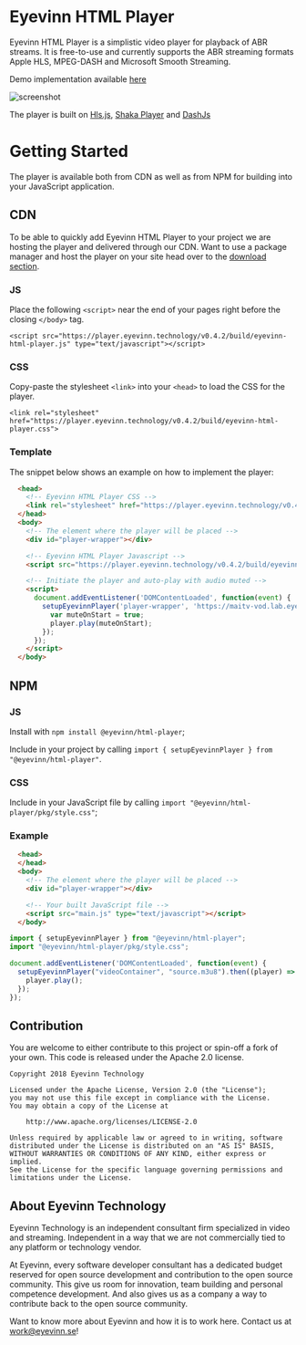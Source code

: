 # Eyevinn HTML Player

Eyevinn HTML Player is a simplistic video player for playback of ABR streams. It is free-to-use and currently supports the ABR streaming formats Apple HLS, MPEG-DASH and Microsoft Smooth Streaming.

Demo implementation available [here](https://player.eyevinn.technology/)

![screenshot](https://player.eyevinn.technology/screenshot.png)

The player is built on [Hls.js](https://video-dev.github.io/hls.js/), [Shaka Player](https://github.com/google/shaka-player) and [DashJs](https://github.com/Dash-Industry-Forum/dash.js/)

# Getting Started

The player is available both from CDN as well as from NPM for building into your JavaScript application.

## CDN

To be able to quickly add Eyevinn HTML Player to your project we are hosting the player and delivered through our CDN. Want to use a package manager and host the player on your site head over to the [download section](https://github.com/Eyevinn/html-player/releases).

### JS

Place the following `<script>` near the end of your pages right before the closing `</body>` tag.

```
<script src="https://player.eyevinn.technology/v0.4.2/build/eyevinn-html-player.js" type="text/javascript"></script>
```

### CSS

Copy-paste the stylesheet `<link>` into your `<head>` to load the CSS for the player.

```
<link rel="stylesheet" href="https://player.eyevinn.technology/v0.4.2/build/eyevinn-html-player.css">
```

### Template

The snippet below shows an example on how to implement the player:

```html
  <head>
    <!-- Eyevinn HTML Player CSS -->
    <link rel="stylesheet" href="https://player.eyevinn.technology/v0.4.2/build/eyevinn-html-player.css"></link>
  </head>
  <body>
    <!-- The element where the player will be placed -->
    <div id="player-wrapper"></div>

    <!-- Eyevinn HTML Player Javascript -->
    <script src="https://player.eyevinn.technology/v0.4.2/build/eyevinn-html-player.js" type="text/javascript"></script>

    <!-- Initiate the player and auto-play with audio muted -->
    <script>
      document.addEventListener('DOMContentLoaded', function(event) {
        setupEyevinnPlayer('player-wrapper', 'https://maitv-vod.lab.eyevinn.technology/VINN.mp4/master.m3u8').then(function(player) {
          var muteOnStart = true;
          player.play(muteOnStart);
        });
      });
    </script>
  </body>
```

## NPM

### JS

Install with `npm install @eyevinn/html-player`;

Include in your project by calling `import { setupEyevinnPlayer } from "@eyevinn/html-player"`.

### CSS

Include in your JavaScript file by calling `import "@eyevinn/html-player/pkg/style.css"`;

### Example

```html
  <head>
  </head>
  <body>
    <!-- The element where the player will be placed -->
    <div id="player-wrapper"></div>

    <!-- Your built JavaScript file -->
    <script src="main.js" type="text/javascript"></script>
  </body>
```

```js
import { setupEyevinnPlayer } from "@eyevinn/html-player";
import "@eyevinn/html-player/pkg/style.css";

document.addEventListener('DOMContentLoaded', function(event) {
  setupEyevinnPlayer("videoContainer", "source.m3u8").then((player) => {
    player.play();
  });
});
```

## Contribution

You are welcome to either contribute to this project or spin-off a fork of your own. This code is released under the Apache 2.0 license.

```
Copyright 2018 Eyevinn Technology

Licensed under the Apache License, Version 2.0 (the "License");
you may not use this file except in compliance with the License.
You may obtain a copy of the License at

    http://www.apache.org/licenses/LICENSE-2.0

Unless required by applicable law or agreed to in writing, software
distributed under the License is distributed on an "AS IS" BASIS,
WITHOUT WARRANTIES OR CONDITIONS OF ANY KIND, either express or implied.
See the License for the specific language governing permissions and
limitations under the License.
```

## About Eyevinn Technology

Eyevinn Technology is an independent consultant firm specialized in video and streaming. Independent in a way that we are not commercially tied to any platform or technology vendor.

At Eyevinn, every software developer consultant has a dedicated budget reserved for open source development and contribution to the open source community. This give us room for innovation, team building and personal competence development. And also gives us as a company a way to contribute back to the open source community.

Want to know more about Eyevinn and how it is to work here. Contact us at work@eyevinn.se!
